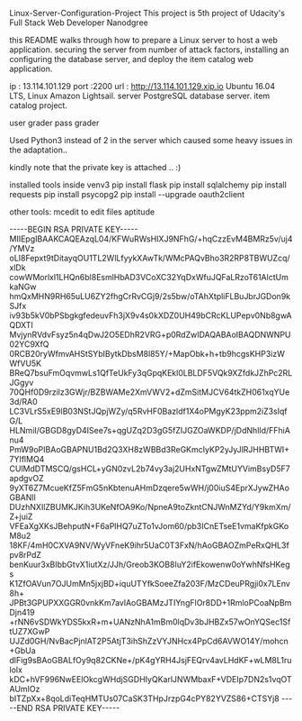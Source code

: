 Linux-Server-Configuration-Project
This project is 5th project of Udacity's Full Stack Web Developer Nanodgree

this README walks through how to prepare a Linux server to host a web application. securing the server from number of attack factors, installing an configuring the database server, and deploy the item catalog web application.

ip : 13.114.101.129
port :2200
url : http://13.114.101.129.xip.io
Ubuntu 16.04 LTS, Linux
Amazon Lightsail. server
PostgreSQL database server.
item catalog project.


user grader 
pass grader

Used Python3 instead of 2 in the server which caused some heavy issues in the adaptation..

kindly note that the private key is attached .. :)

installed tools inside venv3
pip install flask
pip install sqlalchemy
pip install requests
pip install psycopg2
pip install --upgrade oauth2client

other tools:
mcedit to edit files
aptitude




-----BEGIN RSA PRIVATE KEY-----
MIIEpgIBAAKCAQEAzqL04/KFWuRWsHIXJ9NFhG/+hqCzzEvM4BMRz5v/uj4/YMVz
oLI8Fepxt9tDitayqOU1TL2WlLfyykXAwTk/WMcPAQvBho3R2RP8TBWUZcq/xlDk
cowWMorlxl1LHQn6bl8EsmlHbAD3VCoXC32YqDxWfuJQFaLRzoT61AlctUmkaNGw
hmQxMHN9RH65uLU6ZY2fhgCrRvCGj9/2s5bw/oTAhXtpliFLBuJbrJGDon9kSJfx
iv93b5kV0bPSbgkgfedeuvFh3jX9v4s0kXDZ0UH49bCRcKLUPepv0Nb8gwAQDXTI
MvjynRVdvFsyz5n4qDwJ2O5EDhR2VRG+p0RdZwIDAQABAoIBAQDNWNPU02YC9XfQ
0RCB20ryWfmvAHStSYbIBytkDbsM8l85Y/+MapObk+h+tb9hcgsKHP3izWWfVU5K
BReQ7bsuFmOqvmwLs1QfTeUkFy3qGpqKEkl0LBLDF5VQk9XZfdkJZhPc2RLJGgyv
70QHf0D9rzilz3GWjr/BZBWAMe2XmVWV2+dZmSitMJCV64tkZH061xqYUe3d/RA0
LC3VLrS5xE9lB03NStJQpjWZy/q5RvHF0Bazldf1X4oPMgyK23ppm2iZ3sIqfG/L
HLNmiI/GBGD8gyD4ISee7s+qgUZq2D3gG5fZIJGZOaWKDP/jDdNhIld/FFhiAnu4
PmW9oPIBAoGBAPNU1Bd2Q3XH8zWBBd3ReGKmcIyKP2yJyJlRJHHBTWI+7YIflMQ4
CUlMdDTMSCQ/gsHCL+yGN0zvL2b74vy3aj2UHxNTgwZMtUYVimBsyD5F7apdgvOZ
9yXT6Z7McueKfZ5FmG5nKbtenuAHmDzqere5wWH/j00iuS4EprXJywZHAoGBANll
DUzhNXIlZBUMKJKih3UKeNfOA9Ko/NpneA9toZkntCNJWnMZYd/Y9kmXm/Z+juiZ
VFEaXgXKsJBehputN+F6aPlHQ7uZTo1vJom60/pb3ICnETseE1vmaKfpkGKoM8u2
18KF/4mH0CXVA9NV/WyVFneK9ihr5UaC0T3FxN/hAoGBAOZmPeRxQHL3fpv8rPdZ
benKuur3xBIbbGtvX1iutXz/JJh/Greob3KOB8IuY2ifEkowenw0oYwhNfsHKegs
K1ZfOAVun7OJUmMn5jxjBD+iquUTYfkSoeeZfa203F/MzCDeuPRgji0x7LEnv8h+
JPBt3GPUPXXGGR0vnkKm7avlAoGBAMzJTIYngFlOr8DD+1RmloPCoaNpBmDjn419
+rNN6vSDWkYDS5kxR+m+UANzNhA1mBm0lqDv3bJHBZx57wOnYQSec1SftUZ7XGwP
UJZd0GH/NvBacPjnlAT2P5AtjT3ihShZzVYJNHcx4PpCd6AVWO14Y/mohcn+GbUa
dlFig9sBAoGBALfOy9q82CKNe+/pK4gYRH4JsjFEQrv4avLHdKF+wLM8L1rulolx
kDC+hVF996NwEElOkcgWHdjSGDHIyQKarlJNWMbaxF+VDEIp7DN2s1vqOTAUmIOz
bITZpXx+8qoLdiTeqHMTUs07CaSK3THpJrzpG4cPY82YVZS86+CTSYj8
-----END RSA PRIVATE KEY-----
